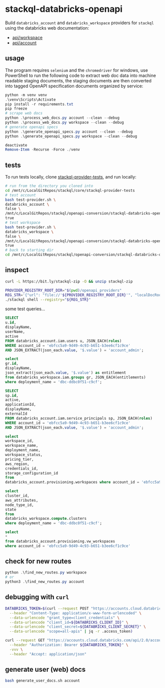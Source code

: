 # stackql-databricks-openapi

Build `databricks_account` and `databricks_workspace` providers for `stackql` using the databricks web documentation:  

- [api/workspace](https://docs.databricks.com/api/workspace/introduction)
- [api/account](https://docs.databricks.com/api/account/introduction)

## usage

The program requires `selenium` and the `chromedriver` for windows, use PowerShell to run the following code to extract web doc data into machine readable staging documents, the staging documents are then converted into tagged OpenAPI specification documents organized by service:

```powershell
python -m venv venv
.\venv\Scripts\Activate
pip install -r requirements.txt
pip freeze
# scrape web docs
python .\process_web_docs.py account --clean --debug 
python .\process_web_docs.py workspace --clean --debug
# generate openapi specs
python .\generate_openapi_specs.py account --clean --debug
python .\generate_openapi_specs.py workspace --clean --debug

deactivate
Remove-Item -Recurse -Force ./venv
```

## tests

To run tests locally, clone [stackql-provider-tests](https://github.com/stackql/stackql-provider-tests), and run locally:

```bash
# run from the directory you cloned into
cd /mnt/c/LocalGitRepos/stackql/core/stackql-provider-tests
# test account
bash test-provider.sh \
databricks_account \
false \
/mnt/c/LocalGitRepos/stackql/openapi-conversion/stackql-databricks-openapi/openapi_providers \
true
# test workspace
bash test-provider.sh \
databricks_workspace \
false \
/mnt/c/LocalGitRepos/stackql/openapi-conversion/stackql-databricks-openapi/openapi_providers \
true
# back to starting dir
cd /mnt/c/LocalGitRepos/stackql/openapi-conversion/stackql-databricks-openapi
```

## inspect

```bash
curl -L https://bit.ly/stackql-zip -O && unzip stackql-zip
```

```bash
PROVIDER_REGISTRY_ROOT_DIR="$(pwd)/openapi_providers"
REG_STR='{"url": "file://'${PROVIDER_REGISTRY_ROOT_DIR}'", "localDocRoot": "'${PROVIDER_REGISTRY_ROOT_DIR}'", "verifyConfig": {"nopVerify": true}}'
./stackql shell --registry="${REG_STR}"
```

some test queries...

```sql
SELECT 
u.id,
displayName, 
userName, 
active 
FROM databricks_account.iam.users u, JSON_EACH(roles)
WHERE account_id = 'ebfcc5a9-9d49-4c93-b651-b3ee6cf1c9ce'
AND JSON_EXTRACT(json_each.value, '$.value') = 'account_admin';
```

```sql
select 
gr.id, 
displayName, 
json_extract(json_each.value, '$.value') as entitlement 
from databricks_workspace.iam.groups gr, JSON_EACH(entitlements) 
where deployment_name = 'dbc-ddbc0f51-c9cf';
```

```sql
SELECT 
sp.id,
active,
applicationId,
displayName,
externalId
FROM databricks_account.iam.service_principals sp, JSON_EACH(roles)
WHERE account_id = 'ebfcc5a9-9d49-4c93-b651-b3ee6cf1c9ce'
AND JSON_EXTRACT(json_each.value, '$.value') = 'account_admin';
```

```sql
select 
workspace_id,
workspace_name,
deployment_name,
workspace_status,
pricing_tier, 
aws_region, 
credentials_id, 
storage_configuration_id
from
databricks_account.provisioning.workspaces where account_id = 'ebfcc5a9-9d49-4c93-b651-b3ee6cf1c9ce';
```

```sql
select 
cluster_id,
aws_attributes,
node_type_id,
state
from  
databricks_workspace.compute.clusters 
where deployment_name = 'dbc-ddbc0f51-c9cf';
```

```sql
select
*
from databricks_account.provisioning.vw_workspaces 
where account_id = 'ebfcc5a9-9d49-4c93-b651-b3ee6cf1c9ce' 
```

## check for new routes

```powershell
python .\find_new_routes.py workspace
# or
python3 .\find_new_routes.py account
```

## debugging with `curl`

```bash
DATABRICKS_TOKEN=$(curl --request POST "https://accounts.cloud.databricks.com/oidc/accounts/${DATABRICKS_ACCOUNT_ID}/v1/token" \
  --header "Content-Type: application/x-www-form-urlencoded" \
  --data-urlencode "grant_type=client_credentials" \
  --data-urlencode "client_id=${DATABRICKS_CLIENT_ID}" \
  --data-urlencode "client_secret=${DATABRICKS_CLIENT_SECRET}" \
  --data-urlencode "scope=all-apis" | jq -r .access_token)

curl --request GET "https://accounts.cloud.databricks.com/api/2.0/accounts/${DATABRICKS_ACCOUNT_ID}/workspaces" \
  --header "Authorization: Bearer ${DATABRICKS_TOKEN}" \
  -vvv \
  --header "Accept: application/json"
  ```

  ## generate user (web) docs

```bash
bash generate_user_docs.sh account
```